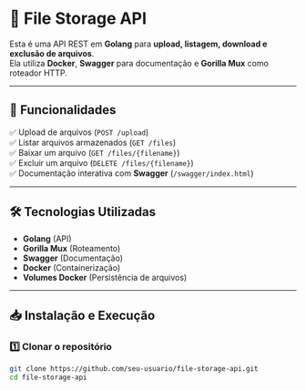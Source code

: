 # 📂 File Storage API

Esta é uma API REST em **Golang** para **upload, listagem, download e exclusão de arquivos**.  
Ela utiliza **Docker**, **Swagger** para documentação e **Gorilla Mux** como roteador HTTP.

---

## 🚀 **Funcionalidades**
✅ Upload de arquivos (`POST /upload`)  
✅ Listar arquivos armazenados (`GET /files`)  
✅ Baixar um arquivo (`GET /files/{filename}`)  
✅ Excluir um arquivo (`DELETE /files/{filename}`)  
✅ Documentação interativa com **Swagger** (`/swagger/index.html`)  

---

## 🛠 **Tecnologias Utilizadas**
- **Golang** (API)
- **Gorilla Mux** (Roteamento)
- **Swagger** (Documentação)
- **Docker** (Containerização)
- **Volumes Docker** (Persistência de arquivos)

---

## 📥 **Instalação e Execução**
### 1️⃣ **Clonar o repositório**
```bash
git clone https://github.com/seu-usuario/file-storage-api.git
cd file-storage-api
